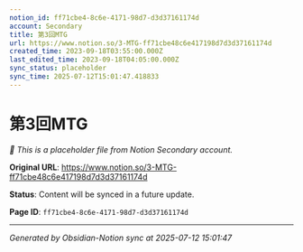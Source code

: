 ```yaml
---
notion_id: ff71cbe4-8c6e-4171-98d7-d3d37161174d
account: Secondary
title: 第3回MTG
url: https://www.notion.so/3-MTG-ff71cbe48c6e417198d7d3d37161174d
created_time: 2023-09-18T03:55:00.000Z
last_edited_time: 2023-09-18T04:05:00.000Z
sync_status: placeholder
sync_time: 2025-07-12T15:01:47.418833
---
```


# 第3回MTG

*🔄 This is a placeholder file from Notion Secondary account.*

**Original URL**: https://www.notion.so/3-MTG-ff71cbe48c6e417198d7d3d37161174d

**Status**: Content will be synced in a future update.

**Page ID**: `ff71cbe4-8c6e-4171-98d7-d3d37161174d`

---

*Generated by Obsidian-Notion sync at 2025-07-12 15:01:47*
